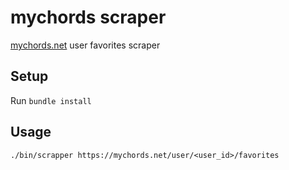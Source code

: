 # mychords scraper

[mychords.net](https://mychords.net) user favorites scraper

## Setup

Run `bundle install`

## Usage

`./bin/scrapper https://mychords.net/user/<user_id>/favorites`
